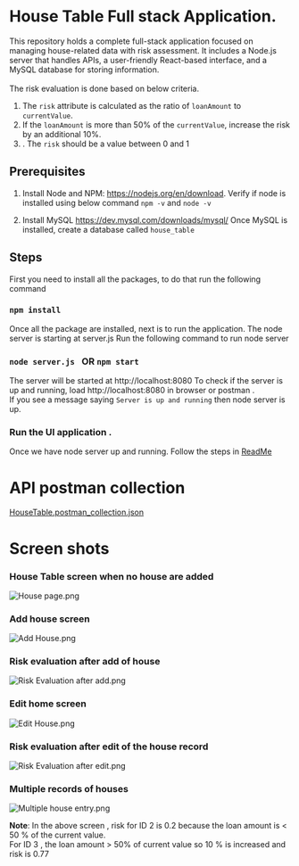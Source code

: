 # House Table Full stack Application. 

This repository holds a complete full-stack application focused on managing house-related data with risk assessment. It includes a Node.js server that handles APIs, a user-friendly React-based interface, and a MySQL database for storing information.
<br>
<br>
The risk evaluation is done based on below criteria. 
1. The `risk` attribute is calculated as the ratio of `loanAmount` to `currentValue`.
2. If the `loanAmount` is more than 50% of the `currentValue`, increase the risk by an additional 10%.
3. . The `risk` should be a value between 0 and 1

## Prerequisites 
1. Install Node and NPM:   https://nodejs.org/en/download. 
   Verify if node is installed using below command 
   ```npm -v``` and ```node -v```

2. Install MySQL https://dev.mysql.com/downloads/mysql/
    Once MySQL is installed, create a database called ```house_table```


## Steps

First you need to install all the packages, to do that run the following command 
### `npm install`

Once all the package are installed, next is to run the application. The node server is starting at server.js
Run the following command to run node server 
### `node server.js ` OR  `npm start`

The server will be started at http://localhost:8080 
To check if the server is up and running, load  http://localhost:8080 in browser or postman . 
<br> If you see a message saying `Server is up and running`  then node server is up. 

### Run the UI application . 
Once we have node server up and running. Follow the steps in [ReadMe](react-client/README.md)
<br>

# API postman collection
[HouseTable.postman_collection.json](HouseTable.postman_collection.json)

# Screen shots
### House Table screen when no house are added
![House page.png](images%2FHouse%20page.png)
<br>

### Add house screen
![Add House.png](images%2FAdd%20House.png)
<br>

### Risk evaluation after add of house 
![Risk Evaluation after add.png](images%2FRisk%20Evaluation%20after%20add.png)

### Edit home screen
![Edit House.png](images%2FEdit%20House.png)

### Risk evaluation after edit of the house record
![Risk Evaluation after edit.png](images%2FRisk%20Evaluation%20after%20edit.png)

### Multiple records of houses
![Multiple house entry.png](images%2FMultiple%20house%20entry.png)

**Note**: 
In the above screen , risk for ID 2 is 0.2 because the loan amount is < 50 % of the current value.
<br>
For ID 3 , the loan amount > 50% of  current value so 10 % is increased and risk is 0.77
